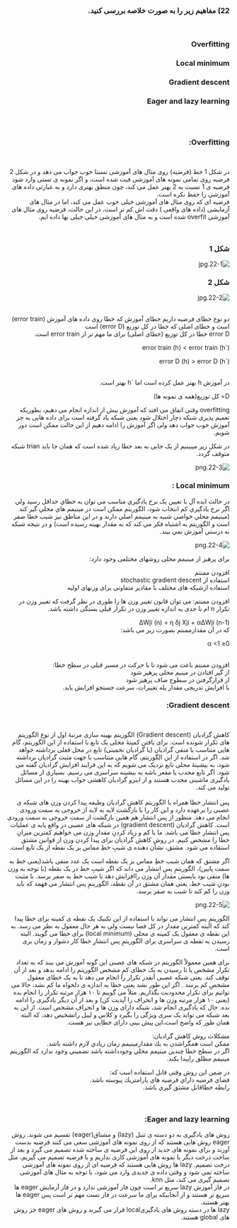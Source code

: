 

<div dir="rtl">
  
  ### 22) مفاهیم زیر را به صورت خلاصه بررسی کنید.
  <br/>
  
  ### Overfitting
  ### Local minimum
  ### Gradient descent
  ### Eager and lazy learning
  <br/><br/>
  
  ### Overfitting:
  <br/>
  
  در شکل 1 خط (فرضیه) روی مثال های آموزشی نسبتا خوب جواب می دهد و
  در شکل 2 فرضیه روی تمامی نمونه های آموزشی فیت شده است، و اگر نمونه ی تستی وارد شود فرضیه ی 1  نسبت به 2 بهتر عمل می کند، چون منطق بهتری دارد و به عبارتی داده های 
   آموزشي را حفظ نکره است. 
   <br/>
  فرضیه ای که روی مثال های آموزشی خیلی خوب عمل می کند، اما در مثال های آزمایشی (داده های واقعی ) دقت اش کم تر است، 
  در اين حالت، فرضیه روی مثال های آموزشی overfit شده است
  و به مثال های آموزشی خیلی خیلی بها داده ايم.
 
  <br/>
  
  ### شکل 1
  
  ![22-1.jpg](https://github.com/semnan-university-ai/machine-learning-class/blob/main/excersiecs/smahdimoghaddasi/EXC%20(22)/22-1.jpg)
       
  ### شکل 2
  
   ![22-2.jpg](https://github.com/semnan-university-ai/machine-learning-class/blob/main/excersiecs/smahdimoghaddasi/EXC%20(22)/22-2.jpg) 
    
   <br/>
  
   <div dir="rtl">
   دو نوع خطای فرضیه داریم خطای آموزش که خطا روی داده های آموزش (error train) است و خطای اصلی که خطا در کل توزیع (error D) است 
    <br/>  
  error D خطا در کل توزیع (خطای اصلی) برای ما مهم تر از error train است.
  <br/>
  
  
  error train (h) < error train (h`)  <br/>
  
  error D (h) > error D (h`)
  <br/>
  <br/>
  <div dir="rtl">
   در آموزش h بهتر عمل کرده است اما `h بهتر است. 
   <div/>
  
   D= کل توزیع(همه ی نمونه ها)
   <br/>
     <div dir="rtl"> 
       overfitting وقتی اتفاق می افتد که آموزش بیش از اندازه انجام می دهیم، بطوریکه تعمیم پذیری شبکه دچار اختلال شود  یعنی شبکه یاد گرفته است برای داده هایی به جز آموزش خوب جواب دهد ولی اگر آموزش را ادامه دهیم از این حالت ممکن است دور شویم. 
   
 در شکل زیر میبینیم از یک جایی به بعد خطا زیاد شده است که همان جا باید trian شبکه متوقف گردد.
  <br/>
      
 ![22-3.png](https://github.com/semnan-university-ai/machine-learning-class/blob/main/excersiecs/smahdimoghaddasi/EXC%20(22)/22-3.png)
       
 ### Local minimum :  
       
 
در حالت ايده آل با تعيين يک نرخ يادگيري مناسب مي توان به خطاي حداقل رسيد ولي اگر نرخ يادگيري کم انتخاب شود، الگوريتم ممکن است در مينيمم هاي محلي گير کند 
(مينيمم محلي خواصي شبيه به مينيمم اصلي دارند و در اين مناطق نيز شيب خطا صفر است و الگوريتم به اشتباه فکر مي کند که به مقدار بهينه رسيده است)
و در نتيجه شبکه به درستي آموزش نمي بيند.
       
 ![22-4.png](https://github.com/semnan-university-ai/machine-learning-class/blob/main/excersiecs/smahdimoghaddasi/EXC%20(22)/22-4.png)
       
    

برای پرهیز از مینیمم محلی روشهای مختلفی وجود دارد:
       
افزودن ممنتم<br/>
استفاده از stochastic gradient descent
<br/>
استفاده ازشبکه های مختلف با مقادیر متفاوتی برای وزنهای اولیه

افزودن ممنتم:
می توان قانون تغییر وزن ها را طوری در نظر گرفت که تغییر وزن در تکرار n ام تا حدی به اندازه تغییر وزن در تکرار قبلی بستگی داشته باشد.
 <div/>
ΔWji (n) = η δj Xji + αΔWji (n-1)
<div dir="rtl">
    که در آن مقدارممنتم بصورت زیر می باشد:
           
0≤ α <1
        
<br/>     
افزودن ممنتم باعث می شود تا با حرکت در مسیر قبلی در سطح خطا:
<br/>
از گیر افتادن در مینیم محلی پرهیز شود
<br/>
از قرارگرفتن در سطوح صاف پرهیز شود
<br/>
با افزایش تدریجی مقدار پله تغییرات، سرعت جستجو افزایش یابد.
 <br/> 
  
  ### Gradient descent:
  <br/>
  
  
کاهش گرادیان (Gradient descent) الگوریتم بهینه سازی مرتبهٔ اول از نوع الگوریتم های تکرار شونده است. برای یافتن کمینهٔ محلی یک تابع با استفاده از این الگوریتم، گام هایی متناسب با منفی گرادیان (یا گرادیان تخمینی) تابع در محل فعلی برداشته خواهد شد.
 اگر در استفاده از این الگوریتم، گام هایی متناسب با جهت مثبت گرادیان برداشته شود، به بیشینهٔ محلی تابع نزدیک می شویم که به این فرایند افزایش گرادیان گفته می شود. 
اگر تابع محدب یا مقعر باشه به بیشینه سراسری می رسیم. بسیاری از مسائل یادگیری ماشینی محدب هستند و از اینرو گرادیان کاهشی جواب بهینه را در این مسائل تولید می کند.
<br/>
<br/>
پس انتشار خطا همراه با الگوریتم کاهش گرادیان وظیفه  پیدا کردن وزن های شبکه ی عصبی را برعهده دارد و این کار را با بازگشت لایه به لایه از خروجی به سمت ورودی انجام می دهد. منظور از پس انتشار هم همین بازگشت از سمت خروجی به سمت ورودی است.
کاهش گرادیان (gradient descent) در شبکه های عصبی در واقع پایه ی عملیات پس انتشار خطا می باشد.
ما با کم و زیاد کردنِ مقدارِ وزن می خواهیم کمترین میزانِ خطا را مشخص کنیم.
در روشِ کاهش گرادیان برای پیدا کردن وزن از قوانین مشتق استفاده می شود. مشتق، نشان دهنده ی شیبِ خطِ مماس بر یک نقطه از یک تابع است.

 اگر مشتق که همان شیب خطِ مماس بر یک نقطه است یک عدد منفی باشد(یعنی خط به سمت پایین)، الگوریتمِ پس انتشار می داند که اگر شیبِ خط در یک نقطه (با توجه به وزن ها) منفی بود بایستی مقدار آن وزن راافزایش دهد تا شیب خط به صفر برسد.
 با مثبت بودنِ شیب خط، یعنی همان مشتق در آن نقطه، الگوریتمِ پس انتشار می فهمد که باید وزن را کم کند تا شیب به صفر برسد.
  
 ![22-5.png](https://github.com/semnan-university-ai/machine-learning-class/blob/main/excersiecs/smahdimoghaddasi/EXC%20(22)/22-5.png)
  
الگوریتمِ پس انتشار می تواند با استفاده از این تکنیک یک نقطه ی کمینه برای خطا پیدا کند که البته کمترین مقدار در کل فضا نیست ولی به هر حال معقول به نظر می رسد. به این نقطه ی معقول یک کمینه ی محلی (local minimum) برای خطا می گویند. 
البته رسیدن به نقطه ی سراسری برای الگوریتمِ پس انتشارِ خطا کار دشوار و زمان بری است.

برای همین معمولاً الگوریتم در شبکه های عصبی این گونه آموزش می بیند که به تعداد تکرار مشخص یا تا رسیدن به یک خطای کمِ مشخص الگوریتم را ادامه بدهد و بعد از آن توقف کند. یعنی شبکه عصبی آنقدر تکرار را انجام می دهد تا به یک خطای معقول مشخصِ کم برسد .
 اگر این طور نشد یعنی خطا به اندازه ی دلخواه ما کم نشد، حالا می توانیم برای تکرار محدودیت بگذاریم. مثلاً می گوییم تا ۱۰ هزار مرتبه تکرار را انجام بده (یعنی ۱۰ هزار مرتبه وزن ها و انحراف را آپدیت کن) و بعد از آن دیگر یادگیری را ادامه نده.
حال که یادگیری انجام شد، شبکه دارای وزن ها و انحرافِ مشخص است. از این به بعد شبکه می تواند یک سری ویژگی را بگیرد و کلاس و لیبل راتشخیص دهد، که البته همان طور که واضح است،این پیش بینی دارای خطایی نیز هست.
<br/> 
  
 مشکلات روش کاهش گرادیان:
 <br/>
ممكن است همگراشدن به يك مقدارمينيمم زمان زيادي لازم داشته باشد.
 <br/> 
اگر در سطح خطا چندين مينيمم محلي وجودداشته باشد تضميني وجود ندارد كه الگوريتم 
مينيمم مطلق راپيدا بكند.
  
در ضمن این روش وقتی قابل استفاده است که:
<br/>
فضاي فرضيه داراي فرضيه هاي پارامتريك پيوسته باشد.
<br/>
رابطه خطاقابل مشتق گيري باشد.
  
 <br/>
  
 ### Eager and lazy learning:
  
  روش های یادگیری به دو دسته ی تنبل (lazy) و مشتاق(eager) تقسیم می شوند.
   روش eager  روش هایی هستند که از روی نمونه های آموزشی سعی می کنند فرضیه بدست آورند و برای نمونه های جدید از روی این  فرضیه ی ساخته شده تصمیم می گیرد  و بعد از ساخت درخت دیگر با نمونه های آموزشی کاری نداریم و با فرضیه تصمیم می گیریم، مثل درخت تصمیم.
  lazy ها روش هایی هستند که فرضیه ای از روی نمونه های آموزشی ساخته نمی شود و وقتی داده ی جدیدی وارد می شود، با توجه به مثال های آموزشی تصمیم گیری می کند، مثل knn.
  <br/>
  در فاز آموزش lazy سریع تر است چون فاز آموزشی ندارد و در فاز آزمایش eager ها سریع تر هستند و از آنجاییکه برای ما سرعت در فاز تست مهم تر است پس eager ها بهتر هستند.
  <br/>
  lazy ها در دسته روش های یادگیریlocal قرار می گیرند و روش های eager جز روش های  global هستند. 
  
  
  
 

       
      
  
      
      
  

